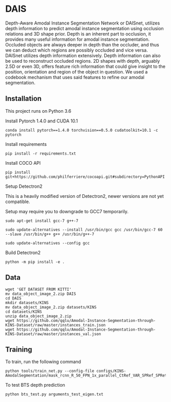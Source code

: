 # DAIS
Depth-Aware Amodal Instance Segmentation Network or DAISnet, utilizes depth information to predict amodal instance segmentation using occlusion relations and 3D shape prior. Depth is an inherent part to occlusion, it provides many useful information for amodal instance segmentation. Occluded objects are always deeper in depth than the occluder, and thus we can deduct which regions are possibly occluded and vice versa. DAISnet utilizes depth information extensively. Depth information can also be used to reconstruct occluded regions. 2D shapes with depth, arguably 2.5D or even 3D, offers feature rich information that could give insight to the position, orientation and region of the object in question. We used a codebook mechanism that uses said features to refine our amodal segmentation. 

## Installation

This project runs on Python 3.6

Install Pytorch 1.4.0 and CUDA 10.1
```
conda install pytorch==1.4.0 torchvision==0.5.0 cudatoolkit=10.1 -c pytorch
```

Install requirements
```
pip install -r requirements.txt
```

Install COCO API
```
pip install git+https://github.com/philferriere/cocoapi.git#subdirectory=PythonAPI
```

Setup Detectron2

This is a heavily modified version of Detectron2, newer versions are not yet compatible.

Setup may require you to downgrade to GCC7 temporarily.
```
sudo apt-get install gcc-7 g++-7

sudo update-alternatives --install /usr/bin/gcc gcc /usr/bin/gcc-7 60 --slave /usr/bin/g++ g++ /usr/bin/g++-7

sudo update-alternatives --config gcc
```

Build Detectron2
```
python -m pip install -e .
```

## Data
```
wget 'GET DATASET FROM KITTI'
mv data_object_image_2.zip DAIS
cd DAIS
mkdir datasets/KINS
mv data_object_image_2.zip datasets/KINS
cd datasets/KINS
unzip data_object_image_2.zip
wget https://github.com/qqlu/Amodal-Instance-Segmentation-through-KINS-Dataset/raw/master/instances_train.json
wget https://github.com/qqlu/Amodal-Instance-Segmentation-through-KINS-Dataset/raw/master/instances_val.json
```


## Training

To train, run the following command
```
python tools/train_net.py --config-file configs/KINS-AmodalSegmentation/mask_rcnn_R_50_FPN_1x_parallel_CtRef_VAR_SPRef_SPRet_FM.yaml
```

To test BTS depth prediction
```
python bts_test.py arguments_test_eigen.txt
```
